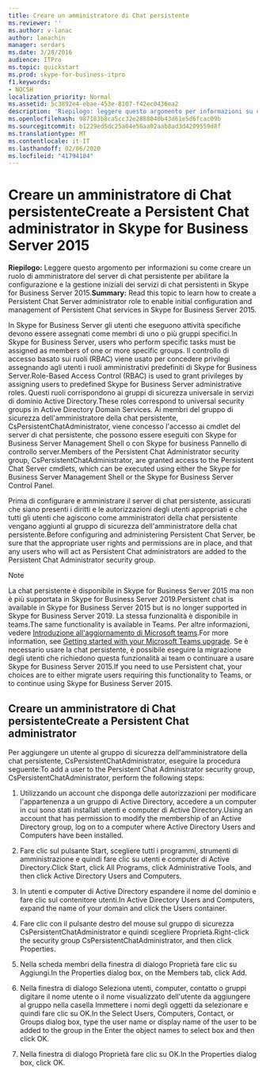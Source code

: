 ```yaml
---
title: Creare un amministratore di Chat persistente
ms.reviewer: ''
ms.author: v-lanac
author: lanachin
manager: serdars
ms.date: 3/28/2016
audience: ITPro
ms.topic: quickstart
ms.prod: skype-for-business-itpro
f1.keywords:
- NOCSH
localization_priority: Normal
ms.assetid: 5c3892e4-ebae-453e-8107-f42ec0436ea2
description: 'Riepilogo: leggere questo argomento per informazioni su come creare un ruolo di amministratore del server di chat persistente per abilitare la configurazione e la gestione iniziali dei servizi di chat persistenti in Skype for Business Server 2015.'
ms.openlocfilehash: 987183b8ca5cc32e2888040b43d61e5d6fcac09b
ms.sourcegitcommit: b1229ed5dc25a04e56aa02aab8ad3d4209559d8f
ms.translationtype: MT
ms.contentlocale: it-IT
ms.lasthandoff: 02/06/2020
ms.locfileid: "41794104"
---
```

# <a name="create-a-persistent-chat-administrator-in-skype-for-business-server-2015"></a><span data-ttu-id="a8bb8-103">Creare un amministratore di Chat persistente</span><span class="sxs-lookup"><span data-stu-id="a8bb8-103">Create a Persistent Chat administrator in Skype for Business Server 2015</span></span>
 
<span data-ttu-id="a8bb8-104">**Riepilogo:** Leggere questo argomento per informazioni su come creare un ruolo di amministratore del server di chat persistente per abilitare la configurazione e la gestione iniziali dei servizi di chat persistenti in Skype for Business Server 2015.</span><span class="sxs-lookup"><span data-stu-id="a8bb8-104">**Summary:** Read this topic to learn how to create a Persistent Chat Server administrator role to enable initial configuration and management of Persistent Chat services in Skype for Business Server 2015.</span></span>
  
<span data-ttu-id="a8bb8-105">In Skype for Business Server gli utenti che eseguono attività specifiche devono essere assegnati come membri di uno o più gruppi specifici.</span><span class="sxs-lookup"><span data-stu-id="a8bb8-105">In Skype for Business Server, users who perform specific tasks must be assigned as members of one or more specific groups.</span></span> <span data-ttu-id="a8bb8-106">Il controllo di accesso basato sui ruoli (RBAC) viene usato per concedere privilegi assegnando agli utenti i ruoli amministrativi predefiniti di Skype for Business Server.</span><span class="sxs-lookup"><span data-stu-id="a8bb8-106">Role-Based Access Control (RBAC) is used to grant privileges by assigning users to predefined Skype for Business Server administrative roles.</span></span> <span data-ttu-id="a8bb8-107">Questi ruoli corrispondono ai gruppi di sicurezza universale in servizi di dominio Active Directory.</span><span class="sxs-lookup"><span data-stu-id="a8bb8-107">These roles correspond to universal security groups in Active Directory Domain Services.</span></span> <span data-ttu-id="a8bb8-108">Ai membri del gruppo di sicurezza dell'amministratore della chat persistente, CsPersistentChatAdministrator, viene concesso l'accesso ai cmdlet del server di chat persistente, che possono essere eseguiti con Skype for Business Server Management Shell o con Skype for business Pannello di controllo server.</span><span class="sxs-lookup"><span data-stu-id="a8bb8-108">Members of the Persistent Chat Administrator security group, CsPersistentChatAdministrator, are granted access to the Persistent Chat Server cmdlets, which can be executed using either the Skype for Business Server Management Shell or the Skype for Business Server Control Panel.</span></span>
  
<span data-ttu-id="a8bb8-109">Prima di configurare e amministrare il server di chat persistente, assicurati che siano presenti i diritti e le autorizzazioni degli utenti appropriati e che tutti gli utenti che agiscono come amministratori della chat persistente vengano aggiunti al gruppo di sicurezza dell'amministratore della chat persistente.</span><span class="sxs-lookup"><span data-stu-id="a8bb8-109">Before configuring and administering Persistent Chat Server, be sure that the appropriate user rights and permissions are in place, and that any users who will act as Persistent Chat administrators are added to the Persistent Chat Administrator security group.</span></span>
  
> [!NOTE] 
> <span data-ttu-id="a8bb8-110">La chat persistente è disponibile in Skype for Business Server 2015 ma non è più supportata in Skype for Business Server 2019.</span><span class="sxs-lookup"><span data-stu-id="a8bb8-110">Persistent chat is available in Skype for Business Server 2015 but is no longer supported in Skype for Business Server 2019.</span></span> <span data-ttu-id="a8bb8-111">La stessa funzionalità è disponibile in teams.</span><span class="sxs-lookup"><span data-stu-id="a8bb8-111">The same functionality is available in Teams.</span></span> <span data-ttu-id="a8bb8-112">Per altre informazioni, vedere [Introduzione all'aggiornamento di Microsoft teams](/microsoftteams/upgrade-start-here).</span><span class="sxs-lookup"><span data-stu-id="a8bb8-112">For more information, see [Getting started with your Microsoft Teams upgrade](/microsoftteams/upgrade-start-here).</span></span> <span data-ttu-id="a8bb8-113">Se è necessario usare la chat persistente, è possibile eseguire la migrazione degli utenti che richiedono questa funzionalità ai team o continuare a usare Skype for Business Server 2015.</span><span class="sxs-lookup"><span data-stu-id="a8bb8-113">If you need to use Persistent chat, your choices are to either migrate users requiring this functionality to Teams, or to continue using Skype for Business Server 2015.</span></span>

## <a name="create-a-persistent-chat-administrator"></a><span data-ttu-id="a8bb8-114">Creare un amministratore di Chat persistente</span><span class="sxs-lookup"><span data-stu-id="a8bb8-114">Create a Persistent Chat administrator</span></span>

<span data-ttu-id="a8bb8-115">Per aggiungere un utente al gruppo di sicurezza dell'amministratore della chat persistente, CsPersistentChatAdministrator, eseguire la procedura seguente:</span><span class="sxs-lookup"><span data-stu-id="a8bb8-115">To add a user to the Persistent Chat Administrator security group, CsPersistentChatAdministrator, perform the following steps:</span></span>
  
1. <span data-ttu-id="a8bb8-116">Utilizzando un account che disponga delle autorizzazioni per modificare l'appartenenza a un gruppo di Active Directory, accedere a un computer in cui sono stati installati utenti e computer di Active Directory.</span><span class="sxs-lookup"><span data-stu-id="a8bb8-116">Using an account that has permission to modify the membership of an Active Directory group, log on to a computer where Active Directory Users and Computers have been installed.</span></span>
    
2. <span data-ttu-id="a8bb8-117">Fare clic sul pulsante Start, scegliere tutti i programmi, strumenti di amministrazione e quindi fare clic su utenti e computer di Active Directory.</span><span class="sxs-lookup"><span data-stu-id="a8bb8-117">Click Start, click All Programs, click Administrative Tools, and then click Active Directory Users and Computers.</span></span>
    
3. <span data-ttu-id="a8bb8-118">In utenti e computer di Active Directory espandere il nome del dominio e fare clic sul contenitore utenti.</span><span class="sxs-lookup"><span data-stu-id="a8bb8-118">In Active Directory Users and Computers, expand the name of your domain and click the Users container.</span></span>
    
4. <span data-ttu-id="a8bb8-119">Fare clic con il pulsante destro del mouse sul gruppo di sicurezza CsPersistentChatAdministrator e quindi scegliere Proprietà.</span><span class="sxs-lookup"><span data-stu-id="a8bb8-119">Right-click the security group CsPersistentChatAdministrator, and then click Properties.</span></span>
    
5. <span data-ttu-id="a8bb8-120">Nella scheda membri della finestra di dialogo Proprietà fare clic su Aggiungi.</span><span class="sxs-lookup"><span data-stu-id="a8bb8-120">In the Properties dialog box, on the Members tab, click Add.</span></span>
    
6. <span data-ttu-id="a8bb8-121">Nella finestra di dialogo Seleziona utenti, computer, contatto o gruppi digitare il nome utente o il nome visualizzato dell'utente da aggiungere al gruppo nella casella Immettere i nomi degli oggetti da selezionare e quindi fare clic su OK.</span><span class="sxs-lookup"><span data-stu-id="a8bb8-121">In the Select Users, Computers, Contact, or Groups dialog box, type the user name or display name of the user to be added to the group in the Enter the object names to select box and then click OK.</span></span>
    
7. <span data-ttu-id="a8bb8-122">Nella finestra di dialogo Proprietà fare clic su OK.</span><span class="sxs-lookup"><span data-stu-id="a8bb8-122">In the Properties dialog box, click OK.</span></span>
    


